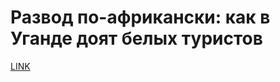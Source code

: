 # Развод по-африкански: как в Уганде доят белых туристов



[LINK](https://varlamov.ru/4150960.html)